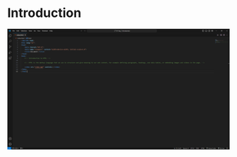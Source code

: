 # Introduction

![Alt text](index.html%20-%2001%20Day_1%20Introduction%20-%20Visual%20Studio%20Code.png)